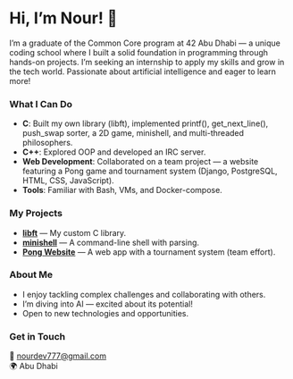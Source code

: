 # Hi, I’m Nour! 👋

I’m a graduate of the Common Core program at 42 Abu Dhabi — a unique coding school where I built a solid foundation in programming through hands-on projects. I’m seeking an internship to apply my skills and grow in the tech world. Passionate about artificial intelligence and eager to learn more!

### What I Can Do
- **C**: Built my own library (libft), implemented printf(), get_next_line(), push_swap sorter, a 2D game, minishell, and multi-threaded philosophers.
- **C++**: Explored OOP and developed an IRC server.
- **Web Development**: Collaborated on a team project — a website featuring a Pong game and tournament system (Django, PostgreSQL, HTML, CSS, JavaScript).
- **Tools**: Familiar with Bash, VMs, and Docker-compose.

### My Projects
- **[libft](link)** — My custom C library.
- **[minishell](link)** — A command-line shell with parsing.
- **[Pong Website](link)** — A web app with a tournament system (team effort).

### About Me
- I enjoy tackling complex challenges and collaborating with others.
- I’m diving into AI — excited about its potential!
- Open to new technologies and opportunities.

### Get in Touch
📧 nourdev777@gmail.com  
🌍 Abu Dhabi

<!--
**nourdev777/nourdev777** is a ✨ _special_ ✨ repository because its `README.md` (this file) appears on your GitHub profile.

Here are some ideas to get you started:

- 🔭 I’m currently working on ...
- 🌱 I’m currently learning ...
- 👯 I’m looking to collaborate on ...
- 🤔 I’m looking for help with ...
- 💬 Ask me about ...
- 📫 How to reach me: ...
- 😄 Pronouns: ...
- ⚡ Fun fact: ...
-->
